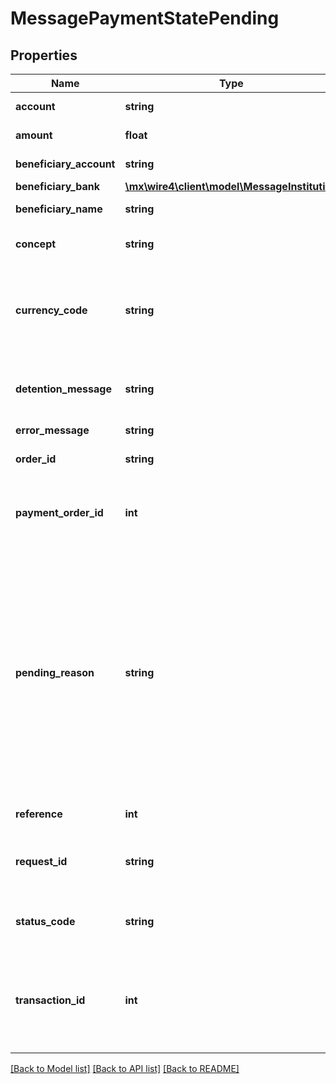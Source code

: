 # MessagePaymentStatePending

## Properties
Name | Type | Description | Notes
------------ | ------------- | ------------- | -------------
**account** | **string** | Es la cuenta del ordenante. | [optional] 
**amount** | **float** | Es el monto de la transferencia. | [optional] 
**beneficiary_account** | **string** | Es la cuenta del beneficiario. | [optional] 
**beneficiary_bank** | [**\mx\wire4\client\model\MessageInstitution**](MessageInstitution.md) |  | [optional] 
**beneficiary_name** | **string** | Es el nombre del beneficiario. | [optional] 
**concept** | **string** | Es el concepto de la transferencia de salida. | [optional] 
**currency_code** | **string** | Código de divisa de la transferencia de salida. Es en el formato estándar ISO 4217 y es de 3 dígitos. Ejemplo: \&quot;MXN\&quot;. | [optional] 
**detention_message** | **string** | Es el Mensaje de detención de Monex, indica la causa por la cuál esta detenida la operación en Monex. | [optional] 
**error_message** | **string** | Es el mensaje de error. | [optional] 
**order_id** | **string** | El identificador de la transferencia de salida. | [optional] 
**payment_order_id** | **int** | Es el identificador de la orden de pago de Monex de la transferencia de salida. | [optional] 
**pending_reason** | **string** | Es el esaado que identifica la causa por la que la transferencia se ecuentra detenida o  pendiente de procesarse. Los posibles estados son: &lt;ul&gt;&lt;li&gt;FI&#x3D;Fondos Insuficientes&lt;/li&gt;&lt;li&gt;FM&#x3D;Firma mancomunada, en espera de ingreso de segundo token de autorización&lt;/li&gt;&lt;li&gt;DP&#x3D;Se detecto una transferencia duplicada que esta en wspera de confirmación o de eliminación&lt;/li&gt;&lt;/ul&gt; | [optional] 
**reference** | **int** | Es la referecia de la transferencia. | [optional] 
**request_id** | **string** | Es el identificador, en esta API, de la petición de envío de la transferencia de salida. | [optional] 
**status_code** | **string** | Es el estado (estatus) de la transferencia de salida. Deberá ser \&quot;PENDING\&quot;. | [optional] 
**transaction_id** | **int** | Es el identificador de Monex de la transferencia de salida, podría no estar presente por lo que Usted debería hacer referencias mediate el paymentOrderID. | [optional] 

[[Back to Model list]](../../README.md#documentation-for-models) [[Back to API list]](../../README.md#documentation-for-api-endpoints) [[Back to README]](../../README.md)


